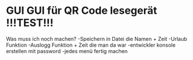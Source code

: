 # GUI GUI für QR Code lesegerät !!!TEST!!!


Was muss ich noch machen? 
-Speichern in Datei die Namen + Zeit
-Urlaub Funktion
-Auslogg Funktion + Zeit die man da war
-entwickler konsole erstellen mit password 
-jedes menü fertig machen
